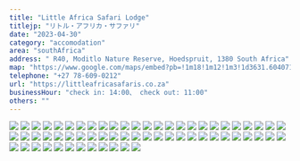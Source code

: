```yaml
---
title: "Little Africa Safari Lodge"
titlejp: "リトル・アフリカ・サファリ"
date: "2023-04-30"
category: "accomodation"
area: "southAfrica"
address: " R40, Moditlo Nature Reserve, Hoedspruit, 1380 South Africa"
map: "https://www.google.com/maps/embed?pb=!1m18!1m12!1m3!1d3631.604071479787!2d31.001947009908847!3d-24.464518278098858!2m3!1f0!2f0!3f0!3m2!1i1024!2i768!4f13.1!3m3!1m2!1s0x1ec2fc584c461057%3A0x7b7617b5321f74e!2sLittle%20Africa%20Safari%20Lodge!5e0!3m2!1sja!2sjp!4v1686993775764!5m2!1sja!2sjp"
telephone: "+27 78-609-0212"
url: "https://littleafricasafaris.co.za"
businessHour: "check in: 14:00、 check out: 11:00"
others: ""
---
```


![](../images/posts/16/1.webp)
![](../images/posts/16/2.webp)
![](../images/posts/16/3.webp)
![](../images/posts/16/4.webp)
![](../images/posts/16/5.webp)
![](../images/posts/16/6.webp)
![](../images/posts/16/7.webp)
![](../images/posts/16/8.webp)
![](../images/posts/16/9.webp)
![](../images/posts/16/10.webp)
![](../images/posts/16/11.webp)
![](../images/posts/16/12.webp)
![](../images/posts/16/13.webp)
![](../images/posts/16/14.webp)
![](../images/posts/16/15.webp)
![](../images/posts/16/16.webp)
![](../images/posts/16/17.webp)
![](../images/posts/16/18.webp)
![](../images/posts/16/19.webp)
![](../images/posts/16/20.webp)
![](../images/posts/16/21.webp)
![](../images/posts/16/22.webp)
![](../images/posts/16/23.webp)
![](../images/posts/16/24.webp)
![](../images/posts/16/25.webp)
![](../images/posts/16/26.webp)
![](../images/posts/16/27.webp)
![](../images/posts/16/28.webp)
![](../images/posts/16/29.webp)
![](../images/posts/16/30.webp)
![](../images/posts/16/31.webp)
![](../images/posts/16/32.webp)
![](../images/posts/16/33.webp)
![](../images/posts/16/34.webp)
![](../images/posts/16/35.webp)
![](../images/posts/16/36.webp)
![](../images/posts/16/37.webp)
![](../images/posts/16/38.webp)
![](../images/posts/16/39.webp)
![](../images/posts/16/40.webp)
![](../images/posts/16/41.webp)
![](../images/posts/16/42.webp)
![](../images/posts/16/43.webp)
![](../images/posts/16/44.webp)
![](../images/posts/16/45.webp)
![](../images/posts/16/46.webp)
![](../images/posts/16/47.webp)
![](../images/posts/16/48.webp)
![](../images/posts/16/49.webp)
![](../images/posts/16/50.webp)
![](../images/posts/16/51.webp)
![](../images/posts/16/52.webp)
![](../images/posts/16/53.webp)
![](../images/posts/16/54.webp)
![](../images/posts/16/55.webp)
![](../images/posts/16/56.webp)
![](../images/posts/16/57.webp)
![](../images/posts/16/58.webp)
![](../images/posts/16/59.webp)
![](../images/posts/16/60.webp)
![](../images/posts/16/61.webp)
![](../images/posts/16/62.webp)
